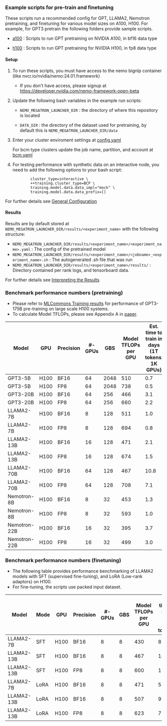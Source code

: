 ### Example scripts for pre-train and finetuning 
These scripts run a recommended config for GPT, LLAMA2, Nemotron pretraining, and finetuning for various model sizes on A100, H100. For example, for GPT3 pretrain the following folders provide sample scripts.

- [a100](https://github.com/NVIDIA/NeMo-Megatron-Launcher/tree/master/examples/training/gpt/a100)
: Scripts to run GPT pretraining on NVIDIA A100, in bf16 data type

- [h100](https://github.com/NVIDIA/NeMo-Megatron-Launcher/tree/master/examples/training/gpt/h100)
: Scripts to run GPT pretraining for NVIDIA H100, in fp8 data type

#### Setup
1. To run these scripts, you must have access to the nemo bignlp container (like nvcr.io/nvidia/nemo:24.01.framework)
     - If you don't have access, please signup at https://developer.nvidia.com/nemo-framework-open-beta
       
2. Update the following bash variables in the example run scripts:
     - ``` NEMO_MEGATRON_LAUNCHER_DIR ``` : the directory of where this repository is located

     - ``` DATA_DIR ``` : the directory of the dataset used for pretraining, by default this is ``` NEMO_MEGATRON_LAUNCHER_DIR/data ```

3. Enter your cluster enviroment settings at 
  [config.yaml](https://github.com/NVIDIA/NeMo-Megatron-Launcher/blob/master/launcher_scripts/conf/config.yaml)
    
    For bcm type clusters update the job name, partition, and account at [bcm.yaml]( https://github.com/NVIDIA/NeMo-Megatron-Launcher/blob/master/launcher_scripts/conf/cluster/bcm.yaml)

4. For testing performance with synthetic data on an interactive node, you need to add the following options to your bash script:
    ```
            cluster_type=interactive \
            ++training.cluster_type=BCP \
            training.model.data.data_impl="mock" \
            training.model.data.data_prefix=[]
    ```
    
For further details see [General Configuration](https://docs.nvidia.com/nemo-framework/user-guide/latest/modelguide/usingautoconfigurator.html#general-configuration) 

#### Results
Results are by default stored at ``` NEMO_MEGATRON_LAUNCHER_DIR/results/<experiment_name> ``` with the following structure:

- ``` NEMO_MEGATRON_LAUNCHER_DIR/results/<experiment_name>/<experiment_name>.yaml ``` : The config of the pretrained model
- ``` NEMO_MEGATRON_LAUNCHER_DIR/results/<experiment_name>/<jobname>_<experiment_name>.sh ``` : The autogenerated .sh file that was run
- ``` NEMO_MEGATRON_LAUNCHER_DIR/results/<experiment_name>/results/ ``` : Directory contained per rank logs, and tensorboard data.

For further details see [Interpreting the Results](https://docs.nvidia.com/nemo-framework/user-guide/latest/modelguide/usingautoconfigurator.html#interpreting-the-results) 

### Benchmark performance numbers (pretraining)

- Please refer to [MLCommons Training results](https://mlcommons.org/benchmarks/training/) for performance of GPT3-175B pre-training on large scale H100 systems. 
- To calculate Model TFLOPs, please see Appendix A in [paper](https://arxiv.org/pdf/2205.05198.pdf).

  
| Model | GPU | Precision | #-GPUs | GBS | Model TFLOPs <br> per GPU | Est. time to train in days <br> (1T tokens, 1K GPUs) |
| ---      | ---      | ---      | ---      | ---      | ---      | ---     |
| GPT3-5B | H100 | BF16 | 64 | 2048 | 510 | 0.7  |
| GPT3-5B | H100 | FP8 | 64 | 2048 | 738 | 0.5  |
| GPT3-20B | H100 | BF16 | 64 | 256 | 466 | 3.1  |
| GPT3-20B | H100 | FP8 | 64 | 256 | 660 | 2.2  |
| LLAMA2-7B | H100 | BF16 | 8 | 128 | 511 | 1.0  |
| LLAMA2-7B | H100 | FP8 | 8 | 128 | 694 | 0.8  |
| LLAMA2-13B | H100 | BF16 | 16 | 128 | 471 | 2.1  |
| LLAMA2-13B | H100 | FP8 | 16 | 128 | 674 | 1.5  |
| LLAMA2-70B | H100 | BF16 | 64 | 128 | 467 | 10.8  |
| LLAMA2-70B | H100 | FP8 | 64 | 128 | 708 | 7.1  |
| Nemotron-8B | H100 | BF16 | 8 | 32 | 453 | 1.3  |
| Nemotron-8B  | H100 | FP8 | 8 | 32 | 593 | 1.0  |
| Nemotron-22B | H100 | BF16 | 16 | 32 | 395 | 3.7  |
| Nemotron-22B  | H100 | FP8 | 16 | 32 | 499 | 3.0  |


### Benchmark performance numbers (finetuning)

- The following table provides performance benchmarking of LLAMA2 models with SFT (supervised fine-tuning), and LoRA (Low-rank adaptors) on H100.
- For fine-tuning, the scripts use packed input dataset.

| Model | Mode | GPU | Precision | #-GPUs | GBS | Model TFLOPs <br> per GPU | Est. time in mins <br> (run 40M tokens) |
| ---      | ----- | ---      | ---      | ---      | ---      | ---      | ---     |
| LLAMA2-7B | SFT | H100 | BF16 | 8 | 8 | 430 | 8 |
| LLAMA2-13B | SFT | H100 | BF16 | 8 | 8 | 467 | 14 |
| LLAMA2-13B | SFT | H100 | FP8 | 8 | 8 | 600 | 11 |
| LLAMA2-7B | LoRA | H100 | BF16 | 8 | 8 | 471 | 5 |
| LLAMA2-13B | LoRA | H100 | BF16 | 8 | 8 | 507 | 9 |
| LLAMA2-13B | LoRA | H100 | FP8 | 8 | 8 | 623 | 7 |
